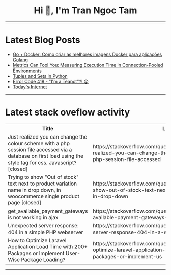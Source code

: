 <h1 align="center">Hi 👋, I'm Tran Ngoc Tam</h1>

---

# Latest Blog Posts 
<!-- BLOG-POST-LIST:START -->
- [Go + Docker: Como criar as melhores imagens Docker para aplicações Golang](https://dev.to/rflpazini/go-docker-como-criar-as-melhores-imagens-docker-para-aplicacoes-golang-ikj)
- [Metrics Can Fool You: Measuring Execution Time in Connection-Pooled Environments](https://dev.to/carc/metrics-can-fool-you-measuring-execution-time-in-connection-pooled-environments-38ep)
- [Tuples and Sets in Python](https://dev.to/shaiquehossain/tuples-and-sets-in-python-1532)
- [Error Code 418 - &quot;I&#39;m a Teapot&quot;?! 😲](https://dev.to/best_codes/error-code-418-im-a-teapot-38lk)
- [Today&#39;s Internet](https://dev.to/belmirofss/todays-internet-1iaa)
<!-- BLOG-POST-LIST:END -->

---

# Latest stack oveflow activity
<table>
  <tr><th>Title</th><th>Link</th></tr>
  <!-- STACKOVERFLOW:START --><tr><td>Just realized you can change the colour scheme with a php session file accessed via a database on first load using the style tag for css. Javascript? [closed]</td><td>https://stackoverflow.com/questions/78871364/just-realized-you-can-change-the-colour-scheme-with-a-php-session-file-accessed</td></tr><tr><td>Trying to show &quot;Out of stock&quot; text next to product variation name in drop down, in woocommerce single product page [closed]</td><td>https://stackoverflow.com/questions/78871234/trying-to-show-out-of-stock-text-next-to-product-variation-name-in-drop-down</td></tr><tr><td>get_available_payment_gateways is not working in ajax</td><td>https://stackoverflow.com/questions/78871223/get-available-payment-gateways-is-not-working-in-ajax</td></tr><tr><td>Unexpected server response: 404 in a simple PHP webserver</td><td>https://stackoverflow.com/questions/78871219/unexpected-server-response-404-in-a-simple-php-webserver</td></tr><tr><td>How to Optimize Laravel Application Load Time with 200+ Packages or Implement User-Wise Package Loading?</td><td>https://stackoverflow.com/questions/78871112/how-to-optimize-laravel-application-load-time-with-200-packages-or-implement-us</td></tr><!-- STACKOVERFLOW:END -->
</table>

---


